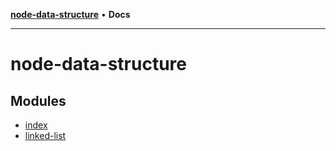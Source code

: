[**node-data-structure**](README.md) • **Docs**

***

# node-data-structure

## Modules

- [index](index/README.md)
- [linked-list](linked-list/README.md)
